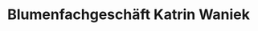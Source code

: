 ---
title: "Blumenfachgeschäft Katrin Waniek"
url: /leipzig/blumenfachgeschaeft-katrin-waniek/
shop: Blumen
---